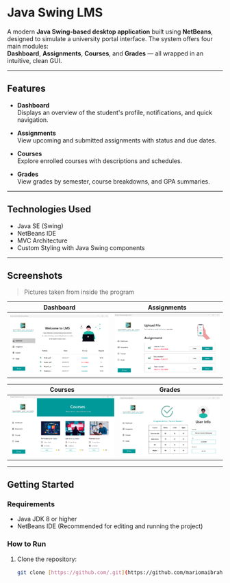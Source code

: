 # Java Swing LMS

A modern **Java Swing-based desktop application** built using **NetBeans**, designed to simulate a university portal interface. The system offers four main modules:  
**Dashboard**, **Assignments**, **Courses**, and **Grades** — all wrapped in an intuitive, clean GUI.


---

## Features

- **Dashboard**  
  Displays an overview of the student's profile, notifications, and quick navigation.

- **Assignments**  
  View upcoming and submitted assignments with status and due dates.

- **Courses**  
  Explore enrolled courses with descriptions and schedules.

- **Grades**  
  View grades by semester, course breakdowns, and GPA summaries.

---

## Technologies Used

- Java SE (Swing)
- NetBeans IDE
- MVC Architecture
- Custom Styling with Java Swing components

---

## Screenshots

> Pictures taken from inside the program 

| Dashboard | Assignments |
|----------|-------------|
| ![dashboard](https://github.com/mariomaibrahim/LMS-Project/blob/main/Screenshots/Dashboard.png) | ![assignments](https://github.com/mariomaibrahim/LMS-Project/blob/main/Screenshots/Assignments.png) |

| Courses | Grades |
|--------|--------|
| ![courses](https://github.com/mariomaibrahim/LMS-Project/blob/main/Screenshots/Courses.png) | ![grades](https://github.com/mariomaibrahim/LMS-Project/blob/main/Screenshots/Grades.png)| 

---

## Getting Started

### Requirements

- Java JDK 8 or higher  
- NetBeans IDE (Recommended for editing and running the project)

### How to Run

1. Clone the repository:
   ```bash
   git clone [https://github.com/.git](https://github.com/mariomaibrahim/LMS-Project)
